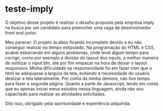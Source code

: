 # teste-imply

O objetivo desse projeto é realizar o desafio proposto pela empresa imply na busca por um candidato para preencher uma vaga de desenvolvedor front end junior.

Meu parecer: O projeto acabou ficando incompleto devido a eu não conseguir realizar no tempo estipulado. Na programação do HTML e CSS, acabei esbarrando em alguns
problemas, onde levei algum tempo para corrigir, como por exemplo a divisão do layout dos inputs, a melhor maneira de estilizar o input btn, até por fim empacar
na hora de deixar o layout responsivo. Minha dificuldade na responsividade foi em fazer com que o html se adequasse a largura da tela, evitando a necessidade do usuário
deslizar a tela lateralmente. Por conta da minha demora, não tive tempo para fazer a segunda página. Quanto a parte de Javascript, tendo em conta que eu apenas iniciei
meus estudos nessa linguagem, ainda não sou capacitado para realizar as atividades solicitadas.

Dito isso, obrigado pela oportunidade e experiência adquirida.
